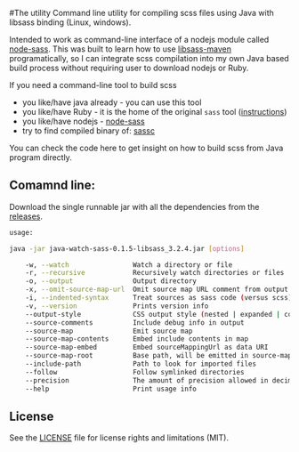 #The utility
Command line utility for compiling scss files using Java with libsass binding (Linux, windows).

Intended to work as command-line interface of a nodejs module called [node-sass](https://github.com/sass/node-sass#command-line-interface). This was built to learn how to use
[libsass-maven](https://github.com/warmuuh/libsass-maven-plugin) programatically, so I can
integrate scss compilation into my own Java based build process without requiring user to 
download nodejs or Ruby.

If you need a command-line tool to build scss
 - you like/have java already - you can use this tool
 - you like/have Ruby - it is the home of the original `sass` tool ([instructions](http://sass-lang.com/install))
 - you like/have nodejs - [node-sass](https://github.com/sass/node-sass#command-line-interface) 
 - try to find compiled binary of: [sassc](https://github.com/sass/sassc)

You can check the code here to get insight on how to build scss from Java program directly.


## Comamnd line:

Download the single runnable jar with all the dependencies from the  [releases](https://github.com/hrgdavor/java-watch-sass/releases).

```bash
usage:

java -jar java-watch-sass-0.1.5-libsass_3.2.4.jar [options]

    -w, --watch                Watch a directory or file
    -r, --recursive            Recursively watch directories or files
    -o, --output               Output directory
    -x, --omit-source-map-url  Omit source map URL comment from output
    -i, --indented-syntax      Treat sources as sass code (versus scss)
    -v, --version              Prints version info
    --output-style             CSS output style (nested | expanded | compact | compressed)
    --source-comments          Include debug info in output
    --source-map               Emit source map
    --source-map-contents      Embed include contents in map
    --source-map-embed         Embed sourceMappingUrl as data URI
    --source-map-root          Base path, will be emitted in source-map as is
    --include-path             Path to look for imported files
    --follow                   Follow symlinked directories
    --precision                The amount of precision allowed in decimal numbers
    --help                     Print usage info
```


## License

See the [LICENSE](LICENSE.md) file for license rights and limitations (MIT).
